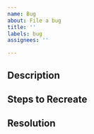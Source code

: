 ```yaml
---
name: Bug
about: File a bug
title: ''
labels: bug
assignees: ''

---
```


## Description

## Steps to Recreate

## Resolution

